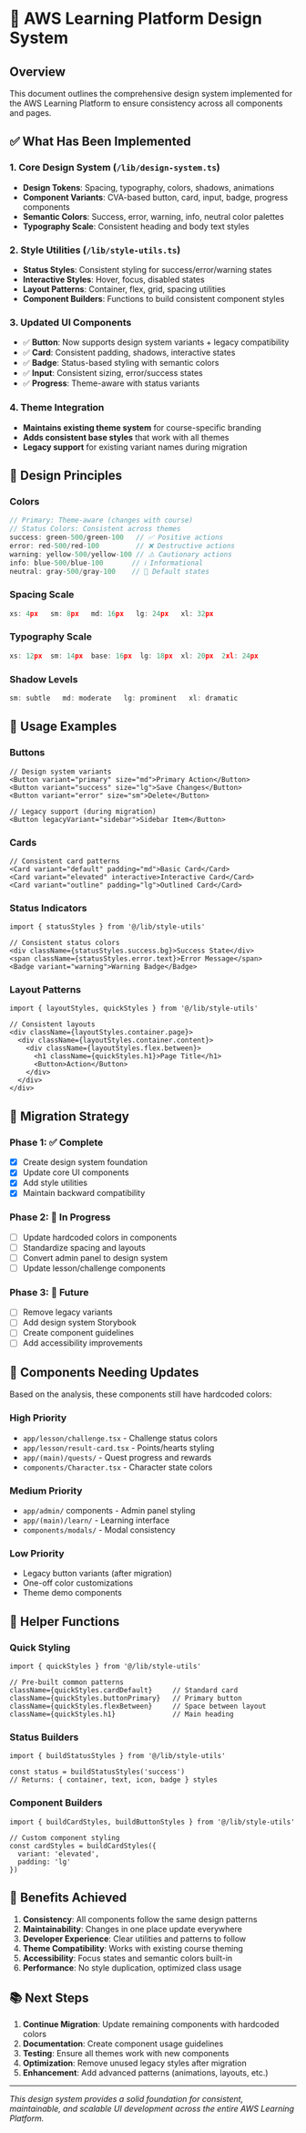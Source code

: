 # 🎨 AWS Learning Platform Design System

## Overview

This document outlines the comprehensive design system implemented for the AWS Learning Platform to ensure consistency across all components and pages.

## ✅ What Has Been Implemented

### 1. **Core Design System** (`/lib/design-system.ts`)
- **Design Tokens**: Spacing, typography, colors, shadows, animations
- **Component Variants**: CVA-based button, card, input, badge, progress components
- **Semantic Colors**: Success, error, warning, info, neutral color palettes
- **Typography Scale**: Consistent heading and body text styles

### 2. **Style Utilities** (`/lib/style-utils.ts`) 
- **Status Styles**: Consistent styling for success/error/warning states
- **Interactive Styles**: Hover, focus, disabled states
- **Layout Patterns**: Container, flex, grid, spacing utilities
- **Component Builders**: Functions to build consistent component styles

### 3. **Updated UI Components**
- ✅ **Button**: Now supports design system variants + legacy compatibility
- ✅ **Card**: Consistent padding, shadows, interactive states
- ✅ **Badge**: Status-based styling with semantic colors
- ✅ **Input**: Consistent sizing, error/success states
- ✅ **Progress**: Theme-aware with status variants

### 4. **Theme Integration**
- **Maintains existing theme system** for course-specific branding
- **Adds consistent base styles** that work with all themes
- **Legacy support** for existing variant names during migration

## 🎯 Design Principles

### Colors
```typescript
// Primary: Theme-aware (changes with course)
// Status Colors: Consistent across themes
success: green-500/green-100   // ✅ Positive actions
error: red-500/red-100         // ❌ Destructive actions  
warning: yellow-500/yellow-100 // ⚠️ Cautionary actions
info: blue-500/blue-100       // ℹ️ Informational
neutral: gray-500/gray-100    // 🔘 Default states
```

### Spacing Scale
```typescript
xs: 4px   sm: 8px   md: 16px   lg: 24px   xl: 32px
```

### Typography Scale
```typescript
xs: 12px  sm: 14px  base: 16px  lg: 18px  xl: 20px  2xl: 24px
```

### Shadow Levels
```typescript
sm: subtle   md: moderate   lg: prominent   xl: dramatic
```

## 🚀 Usage Examples

### Buttons
```tsx
// Design system variants
<Button variant="primary" size="md">Primary Action</Button>
<Button variant="success" size="lg">Save Changes</Button>
<Button variant="error" size="sm">Delete</Button>

// Legacy support (during migration)
<Button legacyVariant="sidebar">Sidebar Item</Button>
```

### Cards
```tsx
// Consistent card patterns
<Card variant="default" padding="md">Basic Card</Card>
<Card variant="elevated" interactive>Interactive Card</Card>
<Card variant="outline" padding="lg">Outlined Card</Card>
```

### Status Indicators
```tsx
import { statusStyles } from '@/lib/style-utils'

// Consistent status colors
<div className={statusStyles.success.bg}>Success State</div>
<span className={statusStyles.error.text}>Error Message</span>
<Badge variant="warning">Warning Badge</Badge>
```

### Layout Patterns
```tsx
import { layoutStyles, quickStyles } from '@/lib/style-utils'

// Consistent layouts
<div className={layoutStyles.container.page}>
  <div className={layoutStyles.container.content}>
    <div className={layoutStyles.flex.between}>
      <h1 className={quickStyles.h1}>Page Title</h1>
      <Button>Action</Button>
    </div>
  </div>
</div>
```

## 📁 Migration Strategy

### Phase 1: ✅ Complete
- [x] Create design system foundation
- [x] Update core UI components
- [x] Add style utilities
- [x] Maintain backward compatibility

### Phase 2: 🔄 In Progress
- [ ] Update hardcoded colors in components
- [ ] Standardize spacing and layouts
- [ ] Convert admin panel to design system
- [ ] Update lesson/challenge components

### Phase 3: 🔮 Future
- [ ] Remove legacy variants
- [ ] Add design system Storybook
- [ ] Create component guidelines
- [ ] Add accessibility improvements

## 🎨 Components Needing Updates

Based on the analysis, these components still have hardcoded colors:

### High Priority
- `app/lesson/challenge.tsx` - Challenge status colors
- `app/lesson/result-card.tsx` - Points/hearts styling
- `app/(main)/quests/` - Quest progress and rewards
- `components/Character.tsx` - Character state colors

### Medium Priority
- `app/admin/` components - Admin panel styling
- `app/(main)/learn/` - Learning interface
- `components/modals/` - Modal consistency

### Low Priority
- Legacy button variants (after migration)
- One-off color customizations
- Theme demo components

## 🔧 Helper Functions

### Quick Styling
```tsx
import { quickStyles } from '@/lib/style-utils'

// Pre-built common patterns
className={quickStyles.cardDefault}     // Standard card
className={quickStyles.buttonPrimary}   // Primary button  
className={quickStyles.flexBetween}     // Space between layout
className={quickStyles.h1}              // Main heading
```

### Status Builders  
```tsx
import { buildStatusStyles } from '@/lib/style-utils'

const status = buildStatusStyles('success')
// Returns: { container, text, icon, badge } styles
```

### Component Builders
```tsx
import { buildCardStyles, buildButtonStyles } from '@/lib/style-utils'

// Custom component styling
const cardStyles = buildCardStyles({ 
  variant: 'elevated', 
  padding: 'lg' 
})
```

## 🎯 Benefits Achieved

1. **Consistency**: All components follow the same design patterns
2. **Maintainability**: Changes in one place update everywhere
3. **Developer Experience**: Clear utilities and patterns to follow  
4. **Theme Compatibility**: Works with existing course theming
5. **Accessibility**: Focus states and semantic colors built-in
6. **Performance**: No style duplication, optimized class usage

## 📚 Next Steps

1. **Continue Migration**: Update remaining components with hardcoded colors
2. **Documentation**: Create component usage guidelines
3. **Testing**: Ensure all themes work with new components
4. **Optimization**: Remove unused legacy styles after migration
5. **Enhancement**: Add advanced patterns (animations, layouts, etc.)

---

*This design system provides a solid foundation for consistent, maintainable, and scalable UI development across the entire AWS Learning Platform.*